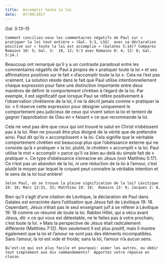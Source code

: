 ```yaml
---
title:  Accomplir toute la loi 
date:   07/09/2017
---
```


_Gal. 5:13–15_

`Comment conciliez-vous les commentaires négatifs de Paul sur « pratiquer la loi tout entière » (Gal. 5:3, LSG)  avec sa déclaration positive sur « toute la loi est accomplie » (Galates 5:14)? Comparez Romains 10: 5; Gal. 3:  10, 12; 5:3 avec Romains 8: 4; 13: 8; Gal. 5:14.)`

Beaucoup ont remarqué qu’il y a un contraste paradoxal entre les commentaires négatifs de Paul à propos de «  pratiquer toute la loi » et ses affirmations positives sur le fait « d’accomplir toute la loi ». Cela ne l’est pas  vraiment. La solution réside dans le fait que Paul utilise intentionnellement chaque expression pour faire une  distinction importante entre deux manières de définir le comportement chrétien à l’égard de la loi. Par  exemple, il est significatif que lorsque Paul se réfère positivement à l’observation chrétienne de la loi, il ne la  décrit jamais comme « pratiquer la loi. » Il réserve cette expression pour désigner uniquement le  comportement peu judicieux de ceux qui vivent selon la loi et tentent de gagner l’approbation de Dieu en «  faisant » ce que recommande la loi. 

Cela ne veut pas dire que ceux qui ont trouvé le salut en Christ n’obéissent pas à la loi. Rien ne pouvait être  plus éloigné de la vérité que de prétendre ainsi. Paul dit qu’ils « accomplissent » la loi. Cela signifie que le  véritable comportement chrétien est beaucoup plus que l’obéissance externe qui ne consiste qu’à « pratiquer »  la loi; plutôt, le chrétien « accomplit » la loi. Paul utilise le mot « accomplir » parce qu’il va bien au-delà du simple fait de « pratiquer ». Ce type d’obéissance s’enracine en Jésus (voir Matthieu 5:17). Ce n’est pas un  abandon de la loi, ni une réduction de la loi à l’amour, c’est plutôt le moyen par lequel le croyant peut  connaitre la véritable intention et le sens de la loi tout entière! 

`Selon Paul, où se trouve la pleine signification de la loi? Lévitique 19: 18; Marc 12:31, 33; Matthieu 19: 19;  Romains 13: 9; Jacques 2: 8.`

Bien qu’il s’agît d’une citation de Lévitique, la déclaration de Paul dans Galates est  enracinée dans l’utilisation  que Jésus fait de Lévitique 19: 18. Cependant, Jésus n’était pas le seul enseignant juif à se référer à Lévitique 19: 18 comme un résumé de toute la loi. Rabbin Hillel, qui a vécu avant Jésus, dit: « ce qui vous est détestable,  ne le faites pas à votre prochain; c’est toute la loi. » Mais la perspective de Jésus était radicalement différente (Matthieu 7:12). Non seulement Il est plus positif, mais Il montre également que la loi et l’amour ne sont pas  des éléments incompatibles. Sans l’amour, la loi est vide et froide; sans la loi, l’amour n’a aucun sens. 

`Qu’est-ce qui est plus facile et pourquoi: aimer les autres, ou obéir tout simplement aux dix commandements?  Apportez votre réponse en classe.`